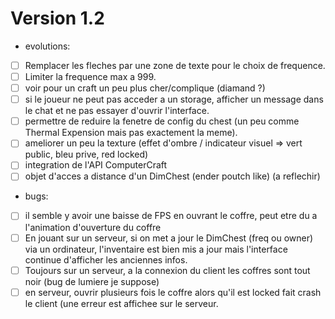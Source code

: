 Version 1.2
===========

- evolutions:
- [ ] Remplacer les fleches par une zone de texte pour le choix de frequence.
- [ ] Limiter la frequence max a 999.
- [ ] voir pour un craft un peu plus cher/complique (diamand ?)
- [ ] si le joueur ne peut pas acceder a un storage, afficher un message dans le chat et ne pas essayer d'ouvrir l'interface.
- [ ] permettre de reduire la fenetre de config du chest (un peu comme Thermal Expension mais pas exactement la meme).
- [ ] ameliorer un peu la texture (effet d'ombre / indicateur visuel => vert public, bleu prive, red locked)
- [ ] integration de l'API ComputerCraft
- [ ] objet d'acces a distance d'un DimChest (ender poutch like) (a reflechir)

- bugs:
- [ ] il semble y avoir une baisse de FPS en ouvrant le coffre, peut etre du a l'animation d'ouverture du coffre
- [ ] En jouant sur un serveur, si on met a jour le DimChest (freq ou owner) via un ordinateur, l'inventaire est bien mis a jour
mais l'interface continue d'afficher les anciennes infos.
- [ ] Toujours sur un serveur, a la connexion du client les coffres sont tout noir (bug de lumiere je suppose)
- [ ] en serveur, ouvrir plusieurs fois le coffre alors qu'il est locked fait crash le client (une erreur est affichee sur le serveur.

